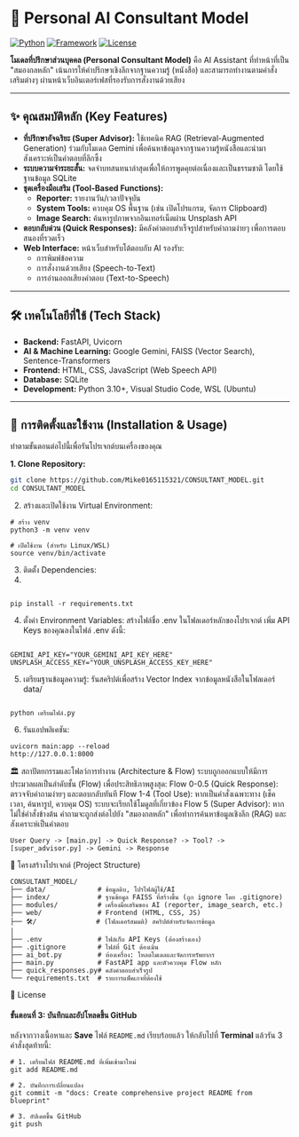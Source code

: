# 🧠 Personal AI Consultant Model

[![Python](https://img.shields.io/badge/Python-3.10%2B-blue.svg)](https://www.python.org/)
[![Framework](https://img.shields.io/badge/Framework-FastAPI-green.svg)](https://fastapi.tiangolo.com/)
[![License](https://img.shields.io/badge/License-MIT-yellow.svg)](LICENSE)

**โมเดลที่ปรึกษาส่วนบุคคล (Personal Consultant Model)** คือ AI Assistant ที่ทำหน้าที่เป็น "สมองกลหลัก" เน้นการให้คำปรึกษาเชิงลึกจากฐานความรู้ (หนังสือ) และสามารถทำงานตามคำสั่งเสริมต่างๆ ผ่านหน้าเว็บอินเตอร์เฟสที่รองรับการสั่งงานด้วยเสียง

---

## ✨ คุณสมบัติหลัก (Key Features)

- **ที่ปรึกษาอัจฉริยะ (Super Advisor):** ใช้เทคนิค RAG (Retrieval-Augmented Generation) ร่วมกับโมเดล Gemini เพื่อค้นหาข้อมูลจากฐานความรู้หนังสือและนำมาสังเคราะห์เป็นคำตอบที่ลึกซึ้ง
- **ระบบความจำระยะสั้น:** จดจำบทสนทนาล่าสุดเพื่อให้การพูดคุยต่อเนื่องและเป็นธรรมชาติ โดยใช้ฐานข้อมูล SQLite
- **ชุดเครื่องมือเสริม (Tool-Based Functions):**
  - **Reporter:** รายงานวัน/เวลาปัจจุบัน
  - **System Tools:** ควบคุม OS พื้นฐาน (เช่น เปิดโปรแกรม, จัดการ Clipboard)
  - **Image Search:** ค้นหารูปภาพจากอินเทอร์เน็ตผ่าน Unsplash API
- **ตอบกลับด่วน (Quick Responses):** มีคลังคำตอบสำเร็จรูปสำหรับคำถามง่ายๆ เพื่อการตอบสนองที่รวดเร็ว
- **Web Interface:** หน้าเว็บสำหรับโต้ตอบกับ AI รองรับ:
  - การพิมพ์ข้อความ
  - การสั่งงานด้วยเสียง (Speech-to-Text)
  - การอ่านออกเสียงคำตอบ (Text-to-Speech)

---

## 🛠️ เทคโนโลยีที่ใช้ (Tech Stack)

- **Backend:** FastAPI, Uvicorn
- **AI & Machine Learning:** Google Gemini, FAISS (Vector Search), Sentence-Transformers
- **Frontend:** HTML, CSS, JavaScript (Web Speech API)
- **Database:** SQLite
- **Development:** Python 3.10+, Visual Studio Code, WSL (Ubuntu)

---

## 🚀 การติดตั้งและใช้งาน (Installation & Usage)

ทำตามขั้นตอนต่อไปนี้เพื่อรันโปรเจกต์บนเครื่องของคุณ

**1. Clone Repository:**

```bash
git clone https://github.com/Mike0165115321/CONSULTANT_MODEL.git
cd CONSULTANT_MODEL
```

2. สร้างและเปิดใช้งาน Virtual Environment:

```
# สร้าง venv
python3 -m venv venv

# เปิดใช้งาน (สำหรับ Linux/WSL)
source venv/bin/activate
```
3. ติดตั้ง Dependencies:
4. 
```

pip install -r requirements.txt

```

4. ตั้งค่า Environment Variables:
สร้างไฟล์ชื่อ .env ในโฟลเดอร์หลักของโปรเจกต์
เพิ่ม API Keys ของคุณลงในไฟล์ .env ดังนี้:

```

GEMINI_API_KEY="YOUR_GEMINI_API_KEY_HERE"
UNSPLASH_ACCESS_KEY="YOUR_UNSPLASH_ACCESS_KEY_HERE"

```

5. เตรียมฐานข้อมูลความรู้:
รันสคริปต์เพื่อสร้าง Vector Index จากข้อมูลหนังสือในโฟลเดอร์ data/

```

python เตรียมไฟล์.py

```

6. รันแอปพลิเคชัน:
```
uvicorn main:app --reload
http://127.0.0.1:8000

```

🏛️ สถาปัตยกรรมและโฟลว์การทำงาน (Architecture & Flow)
ระบบถูกออกแบบให้มีการประมวลผลเป็นลำดับชั้น (Flow) เพื่อประสิทธิภาพสูงสุด:
Flow 0-0.5 (Quick Response): ตรวจจับคำถามง่ายๆ และตอบกลับทันที
Flow 1-4 (Tool Use): หากเป็นคำสั่งเฉพาะทาง (เช็คเวลา, ค้นหารูป, ควบคุม OS) ระบบจะเรียกใช้โมดูลที่เกี่ยวข้อง
Flow 5 (Super Advisor): หากไม่ใช่คำสั่งข้างต้น คำถามจะถูกส่งต่อไปยัง "สมองกลหลัก" เพื่อทำการค้นหาข้อมูลเชิงลึก (RAG) และสังเคราะห์เป็นคำตอบ

```
User Query -> [main.py] -> Quick Response? -> Tool? -> [super_advisor.py] -> Gemini -> Response

```

📂 โครงสร้างโปรเจกต์ (Project Structure)

```
CONSULTANT_MODEL/
├── data/             # ข้อมูลดิบ, โปรไฟล์ผู้ใช้/AI
├── index/            # ฐานข้อมูล FAISS ที่สร้างขึ้น (ถูก ignore โดย .gitignore)
├── modules/          # เครื่องมือเสริมของ AI (reporter, image_search, etc.)
├── web/              # Frontend (HTML, CSS, JS)
├── 🛠️/               # (โฟลเดอร์สมมติ) สคริปต์สำหรับจัดการข้อมูล
│
├── .env              # ไฟล์เก็บ API Keys (ต้องสร้างเอง)
├── .gitignore        # ไฟล์ที่ Git ต้องเมิน
├── ai_bot.py         # ห้องเครื่อง: โหลดโมเดลและจัดการทรัพยากร
├── main.py           # FastAPI app และตัวควบคุม Flow หลัก
├── quick_responses.py# คลังคำตอบสำเร็จรูป
└── requirements.txt  # รายการแพ็คเกจที่ต้องใช้
```

📄 License

#### **ขั้นตอนที่ 3: บันทึกและอัปโหลดขึ้น GitHub**

หลังจากวางเนื้อหาและ **Save** ไฟล์ `README.md` เรียบร้อยแล้ว ให้กลับไปที่ **Terminal** แล้วรัน 3 คำสั่งสุดท้ายนี้:

```
# 1. เตรียมไฟล์ README.md ที่เพิ่มเข้ามาใหม่
git add README.md

# 2. บันทึกการเปลี่ยนแปลง
git commit -m "docs: Create comprehensive project README from blueprint"

# 3. อัปเดตขึ้น GitHub
git push

```
